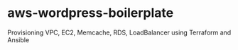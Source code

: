 # aws-wordpress-boilerplate
Provisioning VPC, EC2, Memcache, RDS, LoadBalancer using Terraform and Ansible
